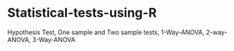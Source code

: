 # Statistical-tests-using-R
Hypothesis Test, One sample and Two sample tests, 1-Way-ANOVA, 2-way-ANOVA, 3-Way-ANOVA
